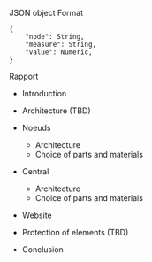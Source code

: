 JSON object Format

```
{
    "node": String,
    "measure": String,
    "value": Numeric,
}
```

Rapport

-  Introduction

-  Architecture (TBD)

-  Noeuds

   -  Architecture
   -  Choice of parts and materials

-  Central

   -  Architecture
   -  Choice of parts and materials

-  Website

-  Protection of elements (TBD)

-  Conclusion
